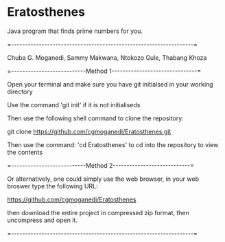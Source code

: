 # Eratosthenes
Java program that finds prime numbers for you.

=------------------------------------------------------------------=

Chuba G. Moganedi,
Sammy Makwana,
Ntokozo Gule,
Thabang Khoza

=---------------------------Method 1-------------------------------=

Open your terminal and make sure you have git initialsed in your working directory

Use the command 'git init' if it is not initialiseds

Then use the following shell command to clone the repository:

git clone https://github.com/cgmoganedi/Eratosthenes.git

Then use the command: 'cd Eratosthenes' to cd into the repository to view the contents

=---------------------------Method 2----------------------------=

Or alternatively, one could simply use the web browser, in your web broswer type the following URL:

https://github.com/cgmoganedi/Eratosthenes

then download the entire project in compressed zip format, then uncompress and open it.

=------------------------------------------------------------------=
